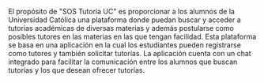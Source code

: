 El propósito de "SOS Tutoría UC" es proporcionar a los alumnos de la Universidad Católica una plataforma
donde puedan buscar y acceder a tutorías académicas de diversas materias y además
postularse como posibles tutores en las materias en las que tengan facilidad.
Esta plataforma se basa en una aplicación en la cual los estudiantes pueden registrarse
como tutores y también solicitar tutorías. La aplicación cuenta con un chat integrado 
para facilitar la comunicación entre los alumnos que buscan tutorías y los que desean ofrecer tutorías.
